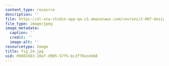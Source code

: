 ```yaml
---
content_type: resource
description: ''
file: https://ol-ocw-studio-app-qa.s3.amazonaws.com/courses/2-007-design-and-manufacturing-i-spring-2009/09083d8310afd90557f5bc2f70aceb68_fig_24.jpg
file_type: image/jpeg
image_metadata:
  caption: ''
  credit: ''
  image-alt: ''
resourcetype: Image
title: fig_24.jpg
uid: 09083d83-10af-d905-57f5-bc2f70aceb68
---
```

